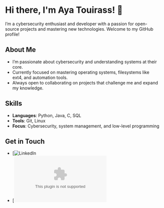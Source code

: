 # Hi there, I'm Aya Touirass! 👋

I’m a cybersecurity enthusiast and developer with a passion for open-source projects and mastering new technologies. Welcome to my GitHub profile!
## About Me

- I’m passionate about cybersecurity and understanding systems at their core.
- Currently focused on mastering operating systems, filesystems like ext4, and automation tools.
- Always open to collaborating on projects that challenge me and expand my knowledge.
## Skills

- **Languages**: Python, Java, C, SQL
- **Tools**: Git, Linux
- **Focus**: Cybersecurity, system management, and low-level programming

## Get in Touch

- [![LinkedIn](https://www.linkedin.com/in/ayats37)
- [![Email](mailto:ayatouirass27@gmail.com)
